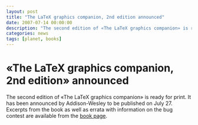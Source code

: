```yaml
---
layout: post
title: "The LaTeX graphics companion, 2nd edition announced"
date: 2007-07-14 00:00:00
description: "The second edition of «The LaTeX graphics companion» is ready for print. It has been announced by Addison-Wesley to be published on July 27."
categories: news
tags: [planet, books]
---
```


# «The LaTeX graphics companion, 2nd edition» announced

The second edition of «The LaTeX graphics companion» is ready for print. It has been announced by Addison-Wesley to be published on July 27. Excerpts from the book as well as errata with information on the bug contest are available from the [book page]({{site.baseurl}}/help/books/).
